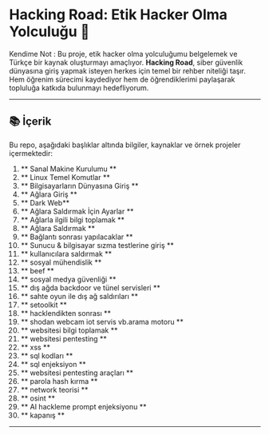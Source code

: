 # Hacking Road: Etik Hacker Olma Yolculuğu 🚀

Kendime Not : 
Bu proje, etik hacker olma yolculuğumu belgelemek ve Türkçe bir kaynak oluşturmayı amaçlıyor. **Hacking Road**, siber güvenlik dünyasına giriş yapmak isteyen herkes için temel bir rehber niteliği taşır. Hem öğrenim sürecimi kaydediyor hem de öğrendiklerimi paylaşarak topluluğa katkıda bulunmayı hedefliyorum.

----------------------------------------------------------------------------------------------------

## 📚 İçerik

Bu repo, aşağıdaki başlıklar altında bilgiler, kaynaklar ve örnek projeler içermektedir:

1. ** Sanal Makine Kurulumu **
2. ** Linux Temel Komutlar **
3. ** Bilgisayarların Dünyasına Giriş **
4. ** Ağlara Giriş **
5. ** Dark Web**
6. ** Ağlara Saldırmak İçin Ayarlar **
7. ** Ağlarla ilgili bilgi toplamak **
8. ** Ağlara Saldırmak **
9. ** Bağlantı sonrası yapılacaklar **
10. ** Sunucu & bilgisayar sızma testlerine giriş **
11. ** kullanıcılara saldırmak **
12. ** sosyal mühendislik **
13. ** beef **
14. ** sosyal medya güvenliği **
15. ** dış ağda backdoor ve tünel servisleri **
16. ** sahte oyun ile dış ağ saldırıları **
17. ** setoolkit **
18. ** hacklendikten sonrası **
19. ** shodan webcam iot servis vb.arama motoru **
20. ** websitesi bilgi toplamak **
21. ** websitesi pentesting **
22. ** xss **
23. ** sql kodları **
24. ** sql enjeksiyon **
25. ** websitesi pentesting araçları **
26. ** parola hash kırma **
27. ** network teorisi **
28. ** osint **
29. ** AI hackleme prompt enjeksiyonu **
30. ** kapanış **


---------------------------------------------------------------------------------------------------------------
